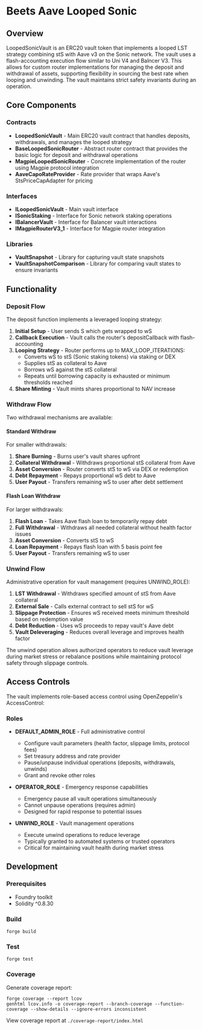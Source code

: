 # Beets Aave Looped Sonic

## Overview

LoopedSonicVault is an ERC20 vault token that implements a looped LST strategy combining stS with Aave v3 on the Sonic network. The vault uses a flash-accounting execution flow similar to Uni V4 and Balncer V3. This allows for custom router implementations for managing the deposit and withdrawal of assets, supporting flexibility in sourcing the best rate when looping and unwinding. The vault maintains strict safety invariants during an operation.


## Core Components

### Contracts

- **LoopedSonicVault** - Main ERC20 vault contract that handles deposits, withdrawals, and manages the looped strategy
- **BaseLoopedSonicRouter** - Abstract router contract that provides the basic logic for deposit and withdrawal operations
- **MagpieLoopedSonicRouter** - Concrete implementation of the router using Magpie protocol integration
- **AaveCapoRateProvider** - Rate provider that wraps Aave's StsPriceCapAdapter for pricing

### Interfaces

- **ILoopedSonicVault** - Main vault interface
- **ISonicStaking** - Interface for Sonic network staking operations
- **IBalancerVault** - Interface for Balancer vault interactions
- **IMagpieRouterV3_1** - Interface for Magpie router integration

### Libraries

- **VaultSnapshot** - Library for capturing vault state snapshots
- **VaultSnapshotComparison** - Library for comparing vault states to ensure invariants


## Functionality

### Deposit Flow

The deposit function implements a leveraged looping strategy:

1. **Initial Setup** - User sends S which gets wrapped to wS
2. **Callback Execution** - Vault calls the router's depositCallback with flash-accounting
3. **Looping Strategy** - Router performs up to MAX_LOOP_ITERATIONS:
   - Converts wS to stS (Sonic staking tokens) via staking or DEX
   - Supplies stS as collateral to Aave
   - Borrows wS against the stS collateral
   - Repeats until borrowing capacity is exhausted or minimum thresholds reached
4. **Share Minting** - Vault mints shares proportional to NAV increase

### Withdraw Flow

Two withdrawal mechanisms are available:

#### Standard Withdraw
For smaller withdrawals:
1. **Share Burning** - Burns user's vault shares upfront
2. **Collateral Withdrawal** - Withdraws proportional stS collateral from Aave
3. **Asset Conversion** - Router converts stS to wS via DEX or redemption
4. **Debt Repayment** - Repays proportional wS debt to Aave
5. **User Payout** - Transfers remaining wS to user after debt settlement

#### Flash Loan Withdraw
For larger withdrawals:
1. **Flash Loan** - Takes Aave flash loan to temporarily repay debt
2. **Full Withdrawal** - Withdraws all needed collateral without health factor issues
3. **Asset Conversion** - Converts stS to wS
4. **Loan Repayment** - Repays flash loan with 5 basis point fee
5. **User Payout** - Transfers remaining wS to user

### Unwind Flow

Administrative operation for vault management (requires UNWIND_ROLE):

1. **LST Withdrawal** - Withdraws specified amount of stS from Aave collateral
2. **External Sale** - Calls external contract to sell stS for wS
3. **Slippage Protection** - Ensures wS received meets minimum threshold based on redemption value
4. **Debt Reduction** - Uses wS proceeds to repay vault's Aave debt
5. **Vault Deleveraging** - Reduces overall leverage and improves health factor

The unwind operation allows authorized operators to reduce vault leverage during market stress or rebalance positions while maintaining protocol safety through slippage controls.

## Access Controls

The vault implements role-based access control using OpenZeppelin's AccessControl:

### Roles

- **DEFAULT_ADMIN_ROLE** - Full administrative control
  - Configure vault parameters (health factor, slippage limits, protocol fees)
  - Set treasury address and rate provider
  - Pause/unpause individual operations (deposits, withdrawals, unwinds)
  - Grant and revoke other roles

- **OPERATOR_ROLE** - Emergency response capabilities
  - Emergency pause all vault operations simultaneously
  - Cannot unpause operations (requires admin)
  - Designed for rapid response to potential issues

- **UNWIND_ROLE** - Vault management operations
  - Execute unwind operations to reduce leverage
  - Typically granted to automated systems or trusted operators
  - Critical for maintaining vault health during market stress


## Development

### Prerequisites

- Foundry toolkit
- Solidity ^0.8.30

### Build

```shell
forge build
```

### Test

```shell
forge test
```

### Coverage

Generate coverage report:

```shell
forge coverage --report lcov
genhtml lcov.info -o coverage-report --branch-coverage --function-coverage --show-details --ignore-errors inconsistent
```

View coverage report at `./coverage-report/index.html`
